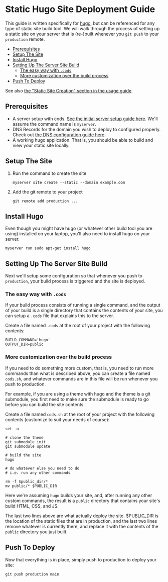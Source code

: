 # Static Hugo Site Deployment Guide

This guide is written specifically for [hugo](https://gohugo.io), but can be
referenced for any type of static site build tool. We will walk through the
process of setting up a static site on your server that is (re-)built whenever
you `git push` to your `production` remote.

* [Prerequisites](#prerequisites)
* [Setup The Site](#setup-the-site)
* [Install Hugo](#install-hugo)
* [Setting Up The Server Site Build](#setting-up-the-server-site-build)
    * [The easy way with `.cods`](#the-easy-way-with-cods)
    * [More customization over the build process](#more-customization-over-the-build-process)
* [Push To Deploy](#push-to-deploy)

See also [the "Static Site Creation" section in the usage guide](usage.md#static-site-creation).

## Prerequisites

- A server setup with cods. [See the initial server setup guide
  here](initial-server-setup.md). We'll assume the command name is `myserver`.
- DNS Records for the domain you wish to deploy to configured properly. Check
  out [the DNS configuration guide here](dns-configuration.md).
- A working hugo application. That is, you should be able to build and view your
  static site locally.

## Setup The Site

1. Run the command to create the site

    ```
    myserver site create --static --domain example.com
    ```

2. Add the git remote to your project

    ```
    git remote add production ...
    ```

## Install Hugo

Even though you might have hugo (or whatever other build tool you are using)
installed on your laptop, you'll also need to install hugo on your server.

```
myserver run sudo apt-get install hugo
```

## Setting Up The Server Site Build

Next we'll setup some configuration so that whenever you push to `production`,
your build process is triggered and the site is deployed.

### The easy way with `.cods`

If your build process consists of running a single command, and the output of
your build is a single directory that contains the contents of your site, you
can setup a `.cods` file that explains this to the server.

Create a file named `.cods` at the root of your project with the following
contents:

```
BUILD_COMMAND='hugo'
OUTPUT_DIR=public
```

### More customization over the build process

If you need to do something more custom, that is, you need to run more commands
than what is described above, you can create a file named `cods.sh`, and
whatever commands are in this file will be run whenever you push to production.

For example, if you are using a theme with hugo and the theme is a git
submodule, you first need to make sure the submodule is ready to go before you
can build the site contents.

Create a file named `cods.sh` at the root of your project with the following
contents (customize to suit your needs of course):

```
set -u

# clone the theme
git submodule init
git submodule update

# build the site
hugo

# do whatever else you need to do
# i.e. run any other commands

rm -f $public_dir/*
mv public/* $PUBLIC_DIR
```

Here we're assuming `hugo` builds your site, and, after running any other custom
commands, the result is a `public` directory that contains your site's build
HTML, CSS, and JS.

The last two lines above are what actually deploy the site. $PUBLIC_DIR is the
location of the static files that are in production, and the last two lines
remove whatever is currently there, and replace it with the contents of the
`public` directory you just built.

## Push To Deploy

Now that everything is in place, simply push to production to deploy your site:

```
git push production main
```
